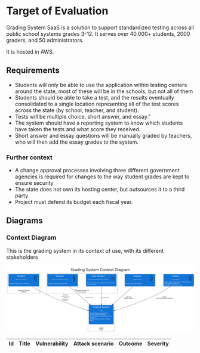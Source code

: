 # Target of Evaluation

Grading System SaaS is a solution to support standardized testing across all public school systems grades 3-12. It serves over 40,000+ students, 2000 graders, and 50 administrators.

It is hosted in AWS.

## Requirements

* Students will only be able to use the application within testing centers around the state, most of these will be in the schools, but not all of them
* Students should be able to take a test, and the results eventually consolidated to a single location representing all of the test scores across the state (by school, teacher, and student).
* Tests will be multiple choice, short answer, and essay."
* The system should have a reporting system to know which students have taken the tests and what score they received.
* Short answer and essay questions will be manually graded by teachers, who will then add the essay grades to the system.

### Further context

* A change approval processes involving three different government agencies is required for changes to the way student grades are kept to ensure security
* The state does not own its hosting center, but outsources it to a third party
* Project must defend its budget each fiscal year.

## Diagrams

### Context Diagram

This is the grading system in its context of use, with its different stakeholders

![Grading system context diagram](./images/grade-context.png)

|Id| Title| Vulnerability | Attack scenario | Outcome|Severity|
|--|--|--|--|--|--|

